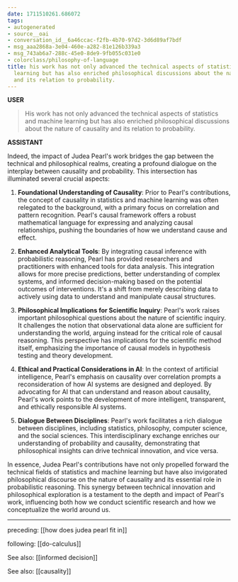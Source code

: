 ```yaml
---
date: 1711510261.686072
tags:
- autogenerated
- source__oai
- conversation_id__6a46ccac-f2fb-4b70-97d2-3d6d89af7bdf
- msg_aaa2868a-3e04-460e-a282-81e126b339a3
- msg_743ab6a7-288c-45e0-8de9-9fb055c031e0
- colorclass/philosophy-of-language
title: his work has not only advanced the technical aspects of statistics and machine
  learning but has also enriched philosophical discussions about the nature of causality
  and its relation to probability.
---
```


**USER**

> His work has not only advanced the technical aspects of statistics and machine learning but has also enriched philosophical discussions about the nature of causality and its relation to probability.


**ASSISTANT**

Indeed, the impact of Judea Pearl's work bridges the gap between the technical and philosophical realms, creating a profound dialogue on the interplay between causality and probability. This intersection has illuminated several crucial aspects:

1. **Foundational Understanding of Causality**: Prior to Pearl's contributions, the concept of causality in statistics and machine learning was often relegated to the background, with a primary focus on correlation and pattern recognition. Pearl's causal framework offers a robust mathematical language for expressing and analyzing causal relationships, pushing the boundaries of how we understand cause and effect.

2. **Enhanced Analytical Tools**: By integrating causal inference with probabilistic reasoning, Pearl has provided researchers and practitioners with enhanced tools for data analysis. This integration allows for more precise predictions, better understanding of complex systems, and informed decision-making based on the potential outcomes of interventions. It's a shift from merely describing data to actively using data to understand and manipulate causal structures.

3. **Philosophical Implications for Scientific Inquiry**: Pearl's work raises important philosophical questions about the nature of scientific inquiry. It challenges the notion that observational data alone are sufficient for understanding the world, arguing instead for the critical role of causal reasoning. This perspective has implications for the scientific method itself, emphasizing the importance of causal models in hypothesis testing and theory development.

4. **Ethical and Practical Considerations in AI**: In the context of artificial intelligence, Pearl's emphasis on causality over correlation prompts a reconsideration of how AI systems are designed and deployed. By advocating for AI that can understand and reason about causality, Pearl's work points to the development of more intelligent, transparent, and ethically responsible AI systems.

5. **Dialogue Between Disciplines**: Pearl's work facilitates a rich dialogue between disciplines, including statistics, philosophy, computer science, and the social sciences. This interdisciplinary exchange enriches our understanding of probability and causality, demonstrating that philosophical insights can drive technical innovation, and vice versa.

In essence, Judea Pearl's contributions have not only propelled forward the technical fields of statistics and machine learning but have also invigorated philosophical discourse on the nature of causality and its essential role in probabilistic reasoning. This synergy between technical innovation and philosophical exploration is a testament to the depth and impact of Pearl's work, influencing both how we conduct scientific research and how we conceptualize the world around us.


---

preceding: [[how does judea pearl fit in]]  


following: [[do-calculus]]

See also: [[informed decision]]


See also: [[causality]]